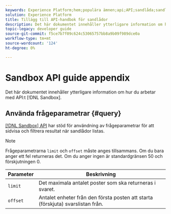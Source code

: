```yaml
---
keywords: Experience Platform;hem;populära ämnen;api;API;sandlåda;sandlåda;sandlådor;sandlådor;sandlådor
solution: Experience Platform
title: Tillägg till API-handbok för sandlådor
description: Det här dokumentet innehåller ytterligare information om hur du arbetar med sandbox-API:t.
topic-legacy: developer guide
source-git-commit: f5ce7b7f09c624c53065757bb8a9b09f989dce0a
workflow-type: tm+mt
source-wordcount: '124'
ht-degree: 0%

---
```


# Sandbox API guide appendix

Det här dokumentet innehåller ytterligare information om hur du arbetar med API:t [!DNL Sandbox].

## Använda frågeparametrar {#query}

[[!DNL Sandbox] API](https://www.adobe.io/experience-platform-apis/references/sandbox) har stöd för användning av frågeparametrar för att sidvisa och filtrera resultat när sandlådor listas.

>[!NOTE]
>
>Frågeparametrarna `limit` och `offset` måste anges tillsammans. Om du bara anger ett fel returneras det. Om du anger ingen är standardgränsen 50 och förskjutningen 0.

| Parameter | Beskrivning |
| --- | --- |
| `limit` | Det maximala antalet poster som ska returneras i svaret. |
| `offset` | Antalet enheter från den första posten att starta (förskjuta) svarslistan från. |
